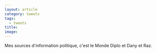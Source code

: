 ```yaml
---
layout: article
category: tweets
tags:
  - tweets
title: 
image:
---
```


Mes sources d'information politique, c'est le Monde Diplo et Dany et Raz.